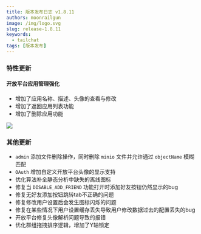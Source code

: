 ```yaml
---
title: 版本发布日志 v1.8.11
authors: moonrailgun
image: /img/logo.svg
slug: release-1.8.11
keywords:
  - tailchat
tags: [版本发布]
---
```


### 特性更新

#### 开放平台应用管理强化

- 增加了应用名称、描述、头像的查看与修改
- 增加了返回应用列表功能
- 增加了删除应用功能

![](/img/blog/release-note/v1.8.11/1.png)

### 其他更新

- `admin` 添加文件删除操作，同时删除 `minio` 文件并允许通过 `objectName` 模糊匹配
- `OAuth` 增加自定义开放平台头像的显示支持
- 优化算法补全静态分析中缺失的离线图标
- 修复当 `DISABLE_ADD_FRIEND` 功能打开时添加好友按钮仍然显示的bug
- 修复无好友添加按钮跳转tab不正确的问题
- 修复修改用户设置后会发生图标闪烁的问题
- 修复在某些情况下用户设置缓存丢失导致用户修改数据过去的配置丢失的bug
- 开放平台修复头像解析问题导致的报错
- 优化群组拖拽排序逻辑，增加了Y轴锁定
